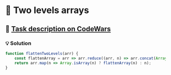 # 📝 Two levels arrays

## 🔗 [Task description on CodeWars](https://www.codewars.com/kata/5227129b316b56d50d0003b7)

### 💡 Solution

```javascript
function flattenTwoLevels(arr) {
    const flattenArray = arr => arr.reduce((arr, n) => arr.concat(Array.isArray(n) ? flattenArray(n) : n), []);
    return arr.map(n => Array.isArray(n) ? flattenArray(n) : n);
}
```
